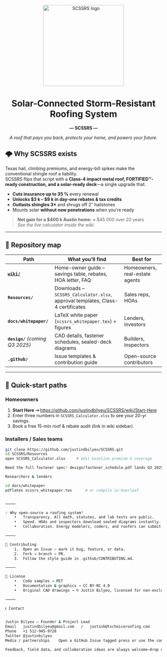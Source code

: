 <!-- --------------------------------------------------------------------- -->
<p align="center">
  <img src="https://raw.githubusercontent.com/justindbilyeu/SCSSRS/main/assets/scssrs_logo.svg" width="260" alt="SCSSRS logo">
</p>

<h1 align="center">Solar-Connected Storm-Resistant Roofing System</h1>
<p align="center"><strong>— SCSSRS —</strong></p>
<p align="center"><em>A roof that pays you back, protects your home, and powers your future.</em></p>
<!-- --------------------------------------------------------------------- -->

## 🌩️ Why SCSSRS exists

Texas hail, climbing premiums, and energy-bill spikes make the conventional shingle roof a liability.  
SCSSRS flips that script with a **Class-4 impact metal roof, FORTIFIED™-ready construction, and a solar-ready deck**—a single upgrade that:

* **Cuts insurance up to 35 %** every renewal  
* **Unlocks \$3 k – \$9 k in day-one rebates & tax credits**  
* **Outlasts shingles 3×** and shrugs off 2″ hailstones  
* Mounts solar **without new penetrations** when you’re ready  

> **Net gain for a \$400 k Austin home:** ≈ \$45 000 over 20 years  
> *See the live calculator inside the wiki.*

---

## 🔑 Repository map

| Path | What you’ll find | Best for |
|------|-----------------|----------|
| **[`wiki/`](https://github.com/justindbilyeu/SCSSRS/wiki/Start-Here)** | Home-owner guide – savings table, rebates, HOA letter, FAQ | Homeowners, real-estate agents |
| **`Resources/`** | Downloads – `SCSSRS_Calculator.xlsx`, approval templates, Class-4 certificates | Sales reps, HOAs |
| **`docs/whitepaper/`** | LaTeX white paper (`scssrs_whitepaper.tex`) + figures | Lenders, investors |
| **`design/`** *(coming Q3 2025)* | CAD details, fastener schedules, sealed-deck diagrams | Builders, inspectors |
| **`.github/`** | Issue templates & contribution guide | Open-source contributors |

---

## 🚀 Quick-start paths

### Homeowners

1. **Start Here ⇢** <https://github.com/justindbilyeu/SCSSRS/wiki/Start-Here>  
2. Enter three numbers in `SCSSRS_Calculator.xlsx` to see your 20-yr savings.  
3. Book a free 15-min roof & rebate audit (link in wiki sidebar).

### Installers / Sales teams

```bash
git clone https://github.com/justindbilyeu/SCSSRS.git
cd SCSSRS/Resources
open SCSSRS_Calculator.xlsx     # edit baseline premium & coverage

Need the full fastener spec? design/fastener_schedule.pdf lands Q3 2025.

Researchers & lenders

cd docs/whitepaper
pdflatex scssrs_whitepaper.tex      # or compile in Overleaf


⸻

💡 Why open-source a roofing system?
	•	Transparency. All math, statutes, and lab tests are public.
	•	Speed. HOAs and inspectors download sealed diagrams instantly.
	•	Collaboration. Energy modelers, coders, and roofers can submit PRs to improve savings logic, fastening patterns, or rebate look-ups.

⸻

🤝 Contributing
	1.	Open an Issue – mark it bug, feature, or data.
	2.	Fork → branch → PR.
	3.	Follow the style guide in .github/CONTRIBUTING.md.

⸻

📜 License
	•	Code samples → MIT
	•	Documentation & graphics → CC BY-NC 4.0
	•	Original CAD drawings → © Justin Bilyeu, licensed for non-exclusive use within SCSSRS projects.

⸻

📞 Contact

	
Justin Bilyeu – Founder & Project Lead	
Email	justindbilyeu@gmail.com   /   justinb@txchoiceroofing.com
Phone	+1 512-945-9720
Twitter	@justinbilyeu
Media / partnerships	Open a GitHub Issue tagged press or use the contacts above

Feedback, field data, and collaboration ideas are always welcome—drop me a line!

